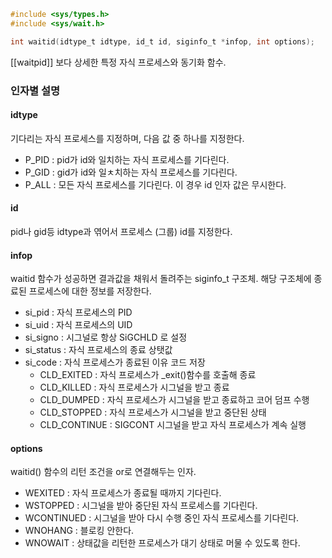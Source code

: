 ```c
#include <sys/types.h>
#include <sys/wait.h>

int waitid(idtype_t idtype, id_t id, siginfo_t *infop, int options);
```
[[waitpid]] 보다 상세한 특정 자식 프로세스와 동기화 함수.

### 인자별 설명
#### idtype 
기다리는 자식 프로세스를 지정하며, 다음 값 중 하나를 지정한다.
- P_PID : pid가 id와 일치하는 자식 프로세스를 기다린다.
- P_GID : gid가 id와 일ㅊ치하는 자식 프로세스를 기다린다.
- P_ALL : 모든 자식 프로세스를 기다린다. 이 경우 id 인자 값은 무시한다.

#### id
pid나 gid등 idtype과 엮어서 프로세스 (그룹) id를 지정한다.

#### infop
waitid 함수가 성공하면 결과값을 채워서 돌려주는 siginfo_t 구조체.
해당 구조체에 종료된 프로세스에 대한 정보를 저장한다.
- si_pid : 자식 프로세스의 PID
- si_uid : 자식 프로세스의 UID
- si_signo : 시그널로 항상 SiGCHLD 로 설정
- si_status : 자식 프로세스의 종료 상탯값
- si_code : 자식 프로세스가 종료된 이유 코드 저장
  - CLD_EXITED : 자식 프로세스가 \_exit()함수를 호출해 종료
  - CLD_KILLED : 자식 프로세스가 시그널을 받고 종료
  - CLD_DUMPED : 자식 프로세스가 시그널을 받고 종료하고 코어 덤프 수행
  - CLD_STOPPED : 자식 프로세스가 시그널을 받고 중단된 상태
  - CLD_CONTINUE : SIGCONT 시그널을 받고 자식 프로세스가 계속 실행

#### options
waitid() 함수의 리턴 조건을 or로 연결해두는 인자.
- WEXITED : 자식 프로세스가 종료될 때까지 기다린다.
- WSTOPPED : 시그널을 받아 중단된 자식 프로세스를 기다린다.
- WCONTINUED : 시그널을 받아 다시 수행 중인 자식 프로세스를 기다린다.
- WNOHANG : 블로킹 안한다.
- WNOWAIT : 상태값을 리턴한 프로세스가 대기 상태로 머물 수 있도록 한다.

